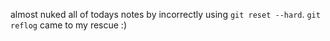 almost nuked all of todays notes by incorrectly using `git reset --hard`. `git reflog` came to my rescue :)